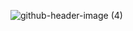 ![github-header-image (4)](https://github.com/jamalvh/jamalvh/assets/113135025/1ea8faa5-3daa-4248-8991-8b75e7f248e8)
